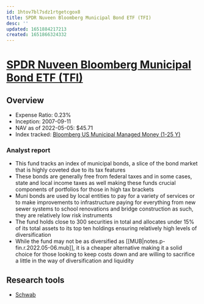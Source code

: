 ```yaml
---
id: 1htov7bl7sdz1rtgetcgox8
title: SPDR Nuveen Bloomberg Municipal Bond ETF (TFI)
desc: ''
updated: 1651884217213
created: 1651866324332
---
```

# [SPDR Nuveen Bloomberg Municipal Bond ETF (TFI)](https://etfdb.com/etf/TFI/#etf-ticker-profile)

## Overview

- Expense Ratio: 0.23%
- Inception: 2007-09-11
- NAV as of 2022-05-05: $45.71
- Index tracked: [Bloomberg US Municipal Managed Money (1-25 Y)](https://etfdb.com/index/bloomberg-us-municipal-managed-money-1-25-y/)

### Analyst report

- This fund tracks an index of municipal bonds, a slice of the bond market that is highly coveted due to its tax features
- These bonds are generally free from federal taxes and in some cases, state and local income taxes as well making these funds crucial components of portfolios for those in high tax brackets
- Muni bonds are used by local entities to pay for a variety of services or to make improvements to infrastructure paying for everything from new sewer systems to school renovations and bridge construction as such, they are relatively low risk instruments
- The fund holds close to 300 securities in total and allocates under 15% of its total assets to its top ten holdings ensuring relatively high levels of diversification
- While the fund may not be as diversified as [[MUB|notes.p-fin.r.2022.05-06.mub]], it is a cheaper alternative making it a solid choice for those looking to keep costs down and are willing to sacrifice a little in the way of diversification and liquidity

## Research tools

- [Schwab](https://www.schwab.com/research/etfs/quotes/summary/tfi)